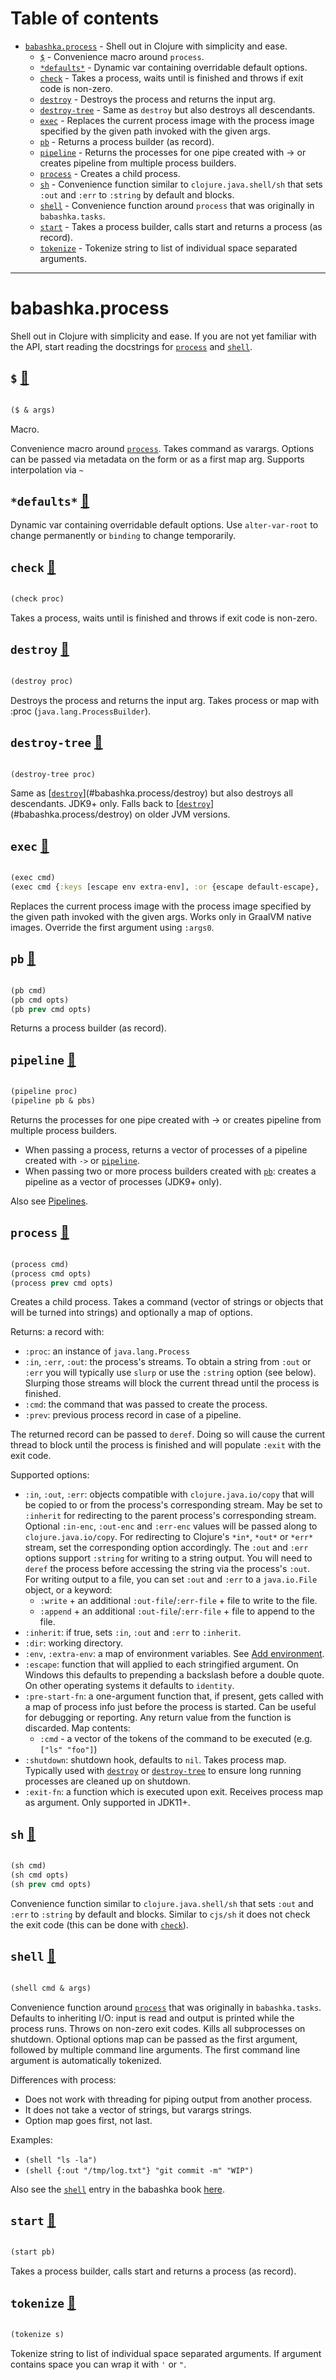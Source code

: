 # Table of contents
-  [`babashka.process`](#babashka.process)  - Shell out in Clojure with simplicity and ease.
    -  [`$`](#babashka.process/$) - Convenience macro around <code>process</code>.
    -  [`*defaults*`](#babashka.process/*defaults*) - Dynamic var containing overridable default options.
    -  [`check`](#babashka.process/check) - Takes a process, waits until is finished and throws if exit code is non-zero.
    -  [`destroy`](#babashka.process/destroy) - Destroys the process and returns the input arg.
    -  [`destroy-tree`](#babashka.process/destroy-tree) - Same as <code>destroy</code> but also destroys all descendants.
    -  [`exec`](#babashka.process/exec) - Replaces the current process image with the process image specified by the given path invoked with the given args.
    -  [`pb`](#babashka.process/pb) - Returns a process builder (as record).
    -  [`pipeline`](#babashka.process/pipeline) - Returns the processes for one pipe created with -> or creates pipeline from multiple process builders.
    -  [`process`](#babashka.process/process) - Creates a child process.
    -  [`sh`](#babashka.process/sh) - Convenience function similar to <code>clojure.java.shell/sh</code> that sets <code>:out</code> and <code>:err</code> to <code>:string</code> by default and blocks.
    -  [`shell`](#babashka.process/shell) - Convenience function around <code>process</code> that was originally in <code>babashka.tasks</code>.
    -  [`start`](#babashka.process/start) - Takes a process builder, calls start and returns a process (as record).
    -  [`tokenize`](#babashka.process/tokenize) - Tokenize string to list of individual space separated arguments.

-----
# <a name="babashka.process">babashka.process</a>


Shell out in Clojure with simplicity and ease.
  If you are not yet familiar with the API, start reading the
  docstrings for [`process`](#babashka.process/process) and [`shell`](#babashka.process/shell).




## <a name="babashka.process/$">`$`</a> [:page_facing_up:](https://github.com/babashka/process/blob/master/src/babashka/process.cljc#L457-L486)
<a name="babashka.process/$"></a>
``` clojure

($ & args)
```


Macro.


Convenience macro around [`process`](#babashka.process/process). Takes command as varargs. Options can
  be passed via metadata on the form or as a first map arg. Supports
  interpolation via `~`

## <a name="babashka.process/*defaults*">`*defaults*`</a> [:page_facing_up:](https://github.com/babashka/process/blob/master/src/babashka/process.cljc#L196-L201)
<a name="babashka.process/*defaults*"></a>

Dynamic var containing overridable default options. Use
  `alter-var-root` to change permanently or `binding` to change temporarily.

## <a name="babashka.process/check">`check`</a> [:page_facing_up:](https://github.com/babashka/process/blob/master/src/babashka/process.cljc#L97-L111)
<a name="babashka.process/check"></a>
``` clojure

(check proc)
```


Takes a process, waits until is finished and throws if exit code is non-zero.

## <a name="babashka.process/destroy">`destroy`</a> [:page_facing_up:](https://github.com/babashka/process/blob/master/src/babashka/process.cljc#L152-L157)
<a name="babashka.process/destroy"></a>
``` clojure

(destroy proc)
```


Destroys the process and returns the input arg. Takes process or map
  with :proc (`java.lang.ProcessBuilder`). 

## <a name="babashka.process/destroy-tree">`destroy-tree`</a> [:page_facing_up:](https://github.com/babashka/process/blob/master/src/babashka/process.cljc#L161-L169)
<a name="babashka.process/destroy-tree"></a>
``` clojure

(destroy-tree proc)
```


Same as [[`destroy`](#babashka.process/destroy)](#babashka.process/destroy) but also destroys all descendants. JDK9+
  only. Falls back to [[`destroy`](#babashka.process/destroy)](#babashka.process/destroy) on older JVM versions.

## <a name="babashka.process/exec">`exec`</a> [:page_facing_up:](https://github.com/babashka/process/blob/master/src/babashka/process.cljc#L515-L541)
<a name="babashka.process/exec"></a>
``` clojure

(exec cmd)
(exec cmd {:keys [escape env extra-env], :or {escape default-escape}, :as opts})
```


Replaces the current process image with the process image specified
  by the given path invoked with the given args. Works only in GraalVM
  native images. Override the first argument using `:args0`.

## <a name="babashka.process/pb">`pb`</a> [:page_facing_up:](https://github.com/babashka/process/blob/master/src/babashka/process.cljc#L261-L271)
<a name="babashka.process/pb"></a>
``` clojure

(pb cmd)
(pb cmd opts)
(pb prev cmd opts)
```


Returns a process builder (as record).

## <a name="babashka.process/pipeline">`pipeline`</a> [:page_facing_up:](https://github.com/babashka/process/blob/master/src/babashka/process.cljc#L402-L436)
<a name="babashka.process/pipeline"></a>
``` clojure

(pipeline proc)
(pipeline pb & pbs)
```


Returns the processes for one pipe created with -> or creates
  pipeline from multiple process builders.

  - When passing a process, returns a vector of processes of a pipeline created with `->` or [`pipeline`](#babashka.process/pipeline).
  - When passing two or more process builders created with [`pb`](#babashka.process/pb): creates a
    pipeline as a vector of processes (JDK9+ only).

  Also see [Pipelines](/README.md#pipelines).
  

## <a name="babashka.process/process">`process`</a> [:page_facing_up:](https://github.com/babashka/process/blob/master/src/babashka/process.cljc#L281-L385)
<a name="babashka.process/process"></a>
``` clojure

(process cmd)
(process cmd opts)
(process prev cmd opts)
```


Creates a child process. Takes a command (vector of strings or
  objects that will be turned into strings) and optionally a map of
  options.

  Returns: a record with:
   - `:proc`: an instance of `java.lang.Process`
   - `:in`, `:err`, `:out`: the process's streams. To obtain a string from
        `:out` or `:err` you will typically use `slurp` or use the `:string`
         option (see below). Slurping those streams will block the current thread
         until the process is finished.
   - `:cmd`: the command that was passed to create the process.
   - `:prev`: previous process record in case of a pipeline.

  The returned record can be passed to `deref`. Doing so will cause the current
  thread to block until the process is finished and will populate `:exit` with
  the exit code.

  Supported options:
   - `:in`, `:out`, `:err`: objects compatible with `clojure.java.io/copy` that
      will be copied to or from the process's corresponding stream. May be set
      to `:inherit` for redirecting to the parent process's corresponding
      stream. Optional `:in-enc`, `:out-enc` and `:err-enc` values will
      be passed along to `clojure.java.io/copy`.
      For redirecting to Clojure's `*in*`, `*out*` or `*err*` stream, set
      the corresponding option accordingly.
      The `:out` and `:err` options support `:string` for writing to a string
      output. You will need to `deref` the process before accessing the string
      via the process's `:out`.
      For writing output to a file, you can set `:out` and `:err` to a `java.io.File` object, or a keyword:
       - `:write` + an additional `:out-file`/`:err-file` + file to write to the file.
       - `:append` + an additional `:out-file`/`:err-file` + file to append to the file.
   - `:inherit`: if true, sets `:in`, `:out` and `:err` to `:inherit`.
   - `:dir`: working directory.
   - `:env`, `:extra-env`: a map of environment variables. See [Add environment](/README.md#add-environment).
   - `:escape`: function that will applied to each stringified argument. On
      Windows this defaults to prepending a backslash before a double quote. On
      other operating systems it defaults to `identity`.
   - `:pre-start-fn`: a one-argument function that, if present, gets called with a
      map of process info just before the process is started. Can be useful for debugging
      or reporting. Any return value from the function is discarded. Map contents:
      - `:cmd` - a vector of the tokens of the command to be executed (e.g. `["ls" "foo"]`)
   - `:shutdown`: shutdown hook, defaults to `nil`. Takes process
      map. Typically used with [`destroy`](#babashka.process/destroy) or [`destroy-tree`](#babashka.process/destroy-tree) to ensure long
      running processes are cleaned up on shutdown.
   - `:exit-fn`: a function which is executed upon exit. Receives process map as argument. Only supported in JDK11+.

## <a name="babashka.process/sh">`sh`</a> [:page_facing_up:](https://github.com/babashka/process/blob/master/src/babashka/process.cljc#L488-L502)
<a name="babashka.process/sh"></a>
``` clojure

(sh cmd)
(sh cmd opts)
(sh prev cmd opts)
```


Convenience function similar to `clojure.java.shell/sh` that sets
  `:out` and `:err` to `:string` by default and blocks. Similar to
  `cjs/sh` it does not check the exit code (this can be done with
  [`check`](#babashka.process/check)).

## <a name="babashka.process/shell">`shell`</a> [:page_facing_up:](https://github.com/babashka/process/blob/master/src/babashka/process.cljc#L549-L588)
<a name="babashka.process/shell"></a>
``` clojure

(shell cmd & args)
```


Convenience function around [`process`](#babashka.process/process) that was originally in `babashka.tasks`.
  Defaults to inheriting I/O: input is read and output is printed
  while the process runs. Throws on non-zero exit codes. Kills all
  subprocesses on shutdown. Optional options map can be passed as the
  first argument, followed by multiple command line arguments. The
  first command line argument is automatically tokenized.

  Differences with process:

  - Does not work with threading for piping output from another
  process.
  - It does not take a vector of strings, but varargs strings.
  - Option map goes first, not last.

  Examples:

  - `(shell "ls -la")`
  - `(shell {:out "/tmp/log.txt"} "git commit -m" "WIP")`

  Also see the [`shell`](#babashka.process/shell) entry in the babashka book [here](https://book.babashka.org/#_shell).

## <a name="babashka.process/start">`start`</a> [:page_facing_up:](https://github.com/babashka/process/blob/master/src/babashka/process.cljc#L438-L444)
<a name="babashka.process/start"></a>
``` clojure

(start pb)
```


Takes a process builder, calls start and returns a process (as record).

## <a name="babashka.process/tokenize">`tokenize`</a> [:page_facing_up:](https://github.com/babashka/process/blob/master/src/babashka/process.cljc#L15-L64)
<a name="babashka.process/tokenize"></a>
``` clojure

(tokenize s)
```


Tokenize string to list of individual space separated arguments.
  If argument contains space you can wrap it with `'` or `"`.
